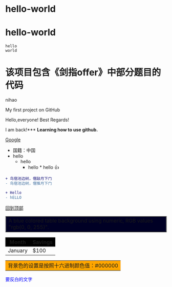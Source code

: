 
hello-world
======================

# hello-world

    hello
    world
        
# 该项目包含《剑指offer》中部分题目的代码

nihao 

My first project on GitHub


Hello,everyone!
Best Regards!

I am back!***
**Learning how to use github.**

[Google](https://www.google.com/ncr)

* 国籍：中国
* hello
    * hello
        * hello
                * hello
:+1:

```diff
+ 鸟宿池边树，僧敲月下门
- 鸟宿池边树，僧推月下门
```

```diff
+ Hello
- hELLO
```
[回到顶部](#hello-world)

<html>

<table bgcolor="rgb(0, 0, 255)" border="1"><tr>
<td>A blue colored table background using numeric, RGB values "rgb(0, 0, 255)".</td>
</tr></table>
<table>
  <tr bgcolor="#000000">
    <th>Month</th>
    <th>Savings</th>
  </tr>
  <tr>
    <td>January</td>
    <td>$100</td>
  </tr>
</table>

</html>

<table><tr><td bgcolor="orange">背景色的设置是按照十六进制颜色值：#000000</td></tr></table>

<font color="blue">要反白的文字<font>
